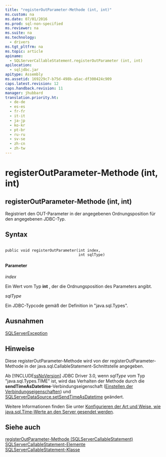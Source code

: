 ```yaml
---
title: "registerOutParameter-Methode (int, int)"
ms.custom: na
ms.date: 07/01/2016
ms.prod: sql-non-specified
ms.reviewer: na
ms.suite: na
ms.technology: 
  - drivers
ms.tgt_pltfrm: na
ms.topic: article
apiname: 
  - SQLServerCallableStatement.registerOutParameter (int, int)
apilocation: 
  - sqljdbc.jar
apitype: Assembly
ms.assetid: 169229c7-b75d-498b-a5ac-df300424c909
caps.latest.revision: 12
caps.handback.revision: 11
manager: jhubbard
translation.priority.ht: 
  - de-de
  - es-es
  - fr-fr
  - it-it
  - ja-jp
  - ko-kr
  - pt-br
  - ru-ru
  - sv-se
  - zh-cn
  - zh-tw
---
```

# registerOutParameter-Methode (int, int)
    
## registerOutParameter\-Methode \(int, int\)  
 Registriert den OUT\-Parameter in der angegebenen Ordnungsposition für den angegebenen JDBC\-Typ.  
  
## Syntax  
  
```  
  
public void registerOutParameter(int index,  
                                 int sqlType)  
```  
  
#### Parameter  
 *index*  
  
 Ein Wert vom Typ **int** , der die Ordnungsposition des Parameters angibt.  
  
 *sqlType*  
  
 Ein JDBC\-Typcode gemäß der Definition in "java.sql.Types".  
  
## Ausnahmen  
 [SQLServerException](../content/SQLServerException-Class.md)  
  
## Hinweise  
 Diese registerOutParameter\-Methode wird von der registerOutParameter\-Methode in der java.sql.CallableStatement\-Schnittstelle angegeben.  
  
 Ab [!INCLUDE[ssNoVersion](../content/includes/ssNoVersion_md.md)] JDBC Driver 3.0, wenn *sqlType* vom Typ "java.sql.Types.TIME" ist, wird das Verhalten der Methode durch die **sendTimeAsDatetime**\-Verbindungseigenschaft \([Einstellen der Verbindungseigenschaften](../content/Setting-the-Connection-Properties.md)\) und [SQLServerDataSource.setSendTimeAsDatetime](../content/setSendTimeAsDatetime-Method--SQLServerDataSource-.md) geändert.  
  
 Weitere Informationen finden Sie unter [Konfigurieren der Art und Weise, wie java.sql.Time-Werte an den Server gesendet werden](../content/Configuring-How-java.sql.Time-Values-are-Sent-to-the-Server.md).  
  
## Siehe auch  
 [registerOutParameter-Methode &#40;SQLServerCallableStatement&#41;](../content/registerOutParameter-Method--SQLServerCallableStatement-.md)   
 [SQLServerCallableStatement-Elemente](../content/SQLServerCallableStatement-Members.md)   
 [SQLServerCallableStatement-Klasse](../content/SQLServerCallableStatement-Class.md)  
  
  